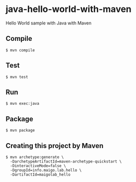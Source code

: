 # java-hello-world-with-maven
Hello World sample with Java with Maven

## Compile

```
$ mvn compile
```

## Test
 
```
$ mvn test
```

## Run

```
$ mvn exec:java
```

## Package

```
$ mvn package
```

## Creating this project by Maven

```
$ mvn archetype:generate \
  -DarchetypeArtifactId=maven-archetype-quickstart \
  -DinteractiveMode=false \
  -DgroupId=info.maigo.lab.hello \
  -DartifactId=maigolab_hello
```

